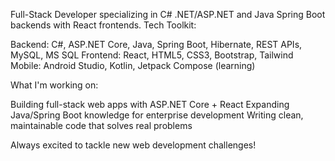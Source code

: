  Full-Stack Developer specializing in C# .NET/ASP.NET and Java Spring Boot backends with React frontends.
Tech Toolkit:

Backend: C#, ASP.NET Core, Java, Spring Boot, Hibernate, REST APIs, MySQL, MS SQL
Frontend: React, HTML5, CSS3, Bootstrap, Tailwind
Mobile: Android Studio, Kotlin, Jetpack Compose (learning)

What I'm working on:

Building full-stack web apps with ASP.NET Core + React
Expanding Java/Spring Boot knowledge for enterprise development
Writing clean, maintainable code that solves real problems

Always excited to tackle new web development challenges!
